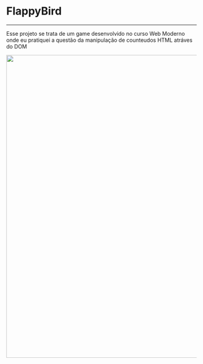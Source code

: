 # FlappyBird
____________________________________________________________________________________________________________

Esse projeto se trata de um game desenvolvido no curso Web Moderno onde eu pratiquei a questão da manipulação de counteudos HTML atráves do DOM

<div align="center">
<img src="https://i.imgur.com/gpCWJQ9.png" width="800px" />
</div>
